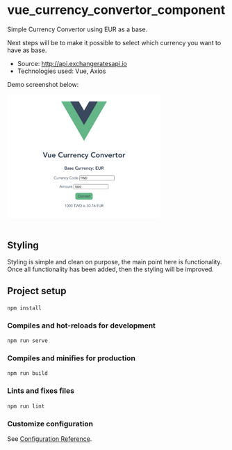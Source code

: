 # vue_currency_convertor_component

Simple Currency Convertor using EUR as a base.

Next steps will be to make it possible to select which currency you want to have as base.

- Source: http://api.exchangeratesapi.io 
- Technologies used: Vue, Axios

Demo screenshot below:

<img src="src/assets/demoimage.png" width="70%">

<br>
<br>

## Styling

Styling is simple and clean on purpose, the main point here is functionality. Once all functionality has been added, then the styling will be improved.

## Project setup
```
npm install
```

### Compiles and hot-reloads for development
```
npm run serve
```

### Compiles and minifies for production
```
npm run build
```

### Lints and fixes files
```
npm run lint
```

### Customize configuration
See [Configuration Reference](https://cli.vuejs.org/config/).
